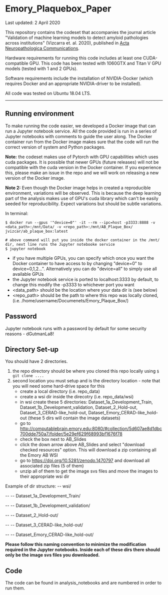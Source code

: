 # Emory_Plaquebox_Paper
Last updated: 2 April 2020

This repository contains the codeset that accompanies the journal article "Validation of machine learning models to detect amyloid pathologies across institutions" (Vizcarra et. al. 2020), published in [Acta Neuropathologica Communications](https://actaneurocomms.biomedcentral.com/).

Hardware requirements for running this code includes at least one CUDA-compatible GPU. This code has been tested with 1060GTX and Titan V GPU models (tested with 1 and 2 GPUs).

Software requirements include the installation of NVIDIA-Docker (which requires Docker and an appropriate NVIDIA-driver to be installed).

All code was tested on Ubuntu 18.04 LTS.

---

## Running environment
To make running the code easier, we developed a Docker image that can run a Jupyter notebook service. All the code provided is run in a series of Jupyter notebooks with comments to guide the user along. The Docker container run from the Docker image makes sure that the code will run the correct version of system and Python packages.

**Note:** the codeset makes use of Pytorch with GPU capabilities which uses cuda packages. It is possible that newer GPUs (future releases) will not be compatible with the cuda version in the Docker container. If you experience this, please make an issue in the repo and we will work on releasing a new version of the Docker image.

**Note 2:** Even though the Docker image helps in created a reproducible environment, variations will be observed. This is because the deep learning part of the analysis makes use of GPU's cuda library which can't be easily seeded for reproducibility. Expect variations but should be subtle variations.

In terminal:
```
$ docker run --gpus '"device=0"' -it --rm --ipc=host -p3333:8888 -v <data_path>:/mnt/Data/ -v <repo_path>:/mnt/AB_Plaque_Box/ jvizcar/ab_plaque_box:latest

# above command will put you inside the docker container in the /mnt/ dir, next line runs the Jupyter notebooke service
$ jupyter notebook
```
* if you have multiple GPUs, you can specify which once you want the Docker container to have access to by changing "device=0" to device=0,1,2...". Alternatively you can do "device=all" to simply use all available GPUs
* the Jupyter notebook service is ported to localhost:3333 by default, to change this modify the -p3333 to whichever port you want
* <data_path> should be the location where your data dir is (see below)
* <repo_path> should be the path to where this repo was locally cloned, (i.e. /home/username/Documenets/Emory_Plaque_Box/)

## Password
Jupyter notebook runs with a password by default for some security reasons - dGutmanLa8!


## Directory Set-up
You should have 2 directories.

1. the repo directory should be where you cloned this repo locally using ```$ git clone ....```
2. second location you must setup and is the directory location - note that you will need some hard-drive space for this
    * create a local directory (i.e. repo_data)
    * create a wsi dir inside the direcotry (i.e. repo_data/wsi)
    * in wsi create these 5 directories: Dataset_1a_Development_Train, Dataset_1b_Development_validation, Dataset_2_Hold-out,
    Dataset_3_CERAD-like_hold-out, Dataset_Emory_CERAD-like_hold-out (these 5 dirs will contain the image datasets)    
    * go to http://computablebrain.emory.edu:8080/#collection/5d607ae8d1dbc700dde750a7/folder/5e29ef629f68993bf1676f78
    * check the box next to AB_Slides
    * click the down arrow above AB_Slides and select "download checked resources" option. This will download a zip containing all the Emory AB WSI
    * go to https://doi.org/10.5281/zenodo.1470797 and download all associated zip files (5 of them)
    * unzip all of them to get the image svs files and move the images to their appropriate wsi dir
   
Example of dir structure:
-- wsi/

-- -- Dataset_1a_Development_Train/

-- -- Dataset_1b_Development_validation/

-- -- Dataset_2_Hold-out/

-- -- Dataset_3_CERAD-like_hold-out/

-- -- Dataset_Emory_CERAD-like_hold-out/

**Please follow this naming convention to minimize the modification required in the Jupyter notebooks. Inside each of these dirs there should only be the image svs files you downloaded.**

## Code
The code can be found in analysis_notebooks and are numbered in order to run them.

